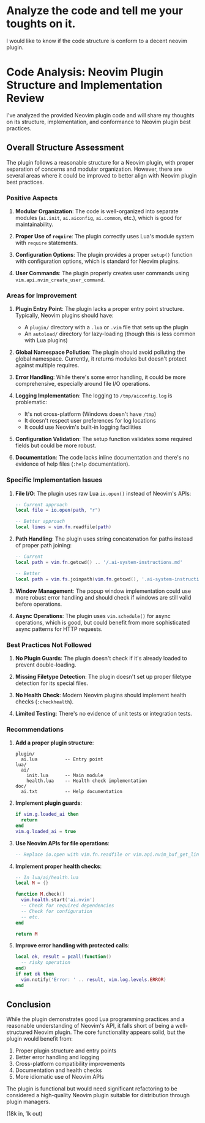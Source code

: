 # Analyze the code and tell me your toughts on it.

I would like to know if the code structure is conform to a decent neovim plugin.


# Code Analysis: Neovim Plugin Structure and Implementation Review

I've analyzed the provided Neovim plugin code and will share my thoughts on its structure, implementation, and conformance to Neovim plugin best practices.

## Overall Structure Assessment

The plugin follows a reasonable structure for a Neovim plugin, with proper separation of concerns and modular organization. However, there are several areas where it could be improved to better align with Neovim plugin best practices.

### Positive Aspects

1. **Modular Organization**: The code is well-organized into separate modules (`ai.init`, `ai.aiconfig`, `ai.common`, etc.), which is good for maintainability.

2. **Proper Use of `require`**: The plugin correctly uses Lua's module system with `require` statements.

3. **Configuration Options**: The plugin provides a proper `setup()` function with configuration options, which is standard for Neovim plugins.

4. **User Commands**: The plugin properly creates user commands using `vim.api.nvim_create_user_command`.

### Areas for Improvement

1. **Plugin Entry Point**: The plugin lacks a proper entry point structure. Typically, Neovim plugins should have:
   - A `plugin/` directory with a `.lua` or `.vim` file that sets up the plugin
   - An `autoload/` directory for lazy-loading (though this is less common with Lua plugins)

2. **Global Namespace Pollution**: The plugin should avoid polluting the global namespace. Currently, it returns modules but doesn't protect against multiple requires.

3. **Error Handling**: While there's some error handling, it could be more comprehensive, especially around file I/O operations.

4. **Logging Implementation**: The logging to `/tmp/aiconfig.log` is problematic:
   - It's not cross-platform (Windows doesn't have `/tmp`)
   - It doesn't respect user preferences for log locations
   - It could use Neovim's built-in logging facilities

5. **Configuration Validation**: The setup function validates some required fields but could be more robust.

6. **Documentation**: The code lacks inline documentation and there's no evidence of help files (`:help` documentation).

### Specific Implementation Issues

1. **File I/O**: The plugin uses raw Lua `io.open()` instead of Neovim's APIs:
   ```lua
   -- Current approach
   local file = io.open(path, "r")
   
   -- Better approach
   local lines = vim.fn.readfile(path)
   ```

2. **Path Handling**: The plugin uses string concatenation for paths instead of proper path joining:
   ```lua
   -- Current
   local path = vim.fn.getcwd() .. '/.ai-system-instructions.md'
   
   -- Better
   local path = vim.fs.joinpath(vim.fn.getcwd(), '.ai-system-instructions.md')
   ```

3. **Window Management**: The popup window implementation could use more robust error handling and should check if windows are still valid before operations.

4. **Async Operations**: The plugin uses `vim.schedule()` for async operations, which is good, but could benefit from more sophisticated async patterns for HTTP requests.

### Best Practices Not Followed

1. **No Plugin Guards**: The plugin doesn't check if it's already loaded to prevent double-loading.

2. **Missing Filetype Detection**: The plugin doesn't set up proper filetype detection for its special files.

3. **No Health Check**: Modern Neovim plugins should implement health checks (`:checkhealth`).

4. **Limited Testing**: There's no evidence of unit tests or integration tests.

### Recommendations

1. **Add a proper plugin structure**:
   ```
   plugin/
     ai.lua          -- Entry point
   lua/
     ai/
       init.lua      -- Main module
       health.lua    -- Health check implementation
   doc/
     ai.txt          -- Help documentation
   ```

2. **Implement plugin guards**:
   ```lua
   if vim.g.loaded_ai then
     return
   end
   vim.g.loaded_ai = true
   ```

3. **Use Neovim APIs for file operations**:
   ```lua
   -- Replace io.open with vim.fn.readfile or vim.api.nvim_buf_get_lines
   ```

4. **Implement proper health checks**:
   ```lua
   -- In lua/ai/health.lua
   local M = {}
   
   function M.check()
     vim.health.start('ai.nvim')
     -- Check for required dependencies
     -- Check for configuration
     -- etc.
   end
   
   return M
   ```

5. **Improve error handling with protected calls**:
   ```lua
   local ok, result = pcall(function()
     -- risky operation
   end)
   if not ok then
     vim.notify('Error: ' .. result, vim.log.levels.ERROR)
   end
   ```

## Conclusion

While the plugin demonstrates good Lua programming practices and a reasonable understanding of Neovim's API, it falls short of being a well-structured Neovim plugin. The core functionality appears solid, but the plugin would benefit from:

1. Proper plugin structure and entry points
2. Better error handling and logging
3. Cross-platform compatibility improvements
4. Documentation and health checks
5. More idiomatic use of Neovim APIs

The plugin is functional but would need significant refactoring to be considered a high-quality Neovim plugin suitable for distribution through plugin managers.

(18k in, 1k out)

